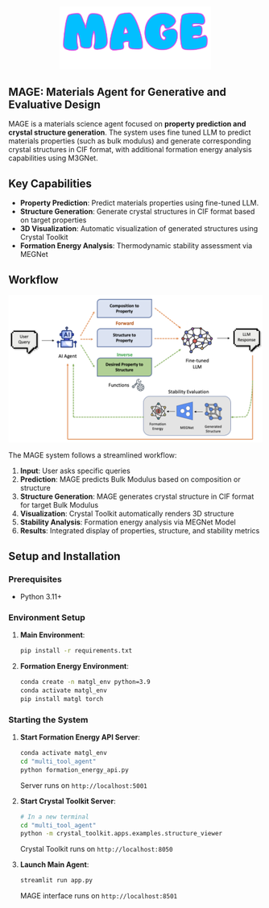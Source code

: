 <div align="center">
  <img src="multi_tool_agent/MAGE.png" alt="MAGE Logo" width="300"/>
</div>

## MAGE: Materials Agent for Generative and Evaluative Design

MAGE is a materials science agent focused on **property prediction and crystal structure generation**. The system uses fine tuned LLM to predict materials properties (such as bulk modulus) and generate corresponding crystal structures in CIF format, with additional formation energy analysis capabilities using M3GNet.

## Key Capabilities

- **Property Prediction**: Predict materials properties using fine-tuned LLM.
- **Structure Generation**: Generate crystal structures in CIF format based on target properties
- **3D Visualization**: Automatic visualization of generated structures using Crystal Toolkit
- **Formation Energy Analysis**: Thermodynamic stability assessment via MEGNet


## Workflow

<div align="center">
  <img src="multi_tool_agent/MAGE_Workflow.png" alt="MAGE Workflow" width="600"/>
</div>

The MAGE system follows a streamlined workflow:

1. **Input**: User asks specific queries
2. **Prediction**: MAGE predicts Bulk Modulus based on composition or structure
3. **Structure Generation**: MAGE generates crystal structure in CIF format for target Bulk Modulus
4. **Visualization**: Crystal Toolkit automatically renders 3D structure
5. **Stability Analysis**: Formation energy analysis via MEGNet Model
6. **Results**: Integrated display of properties, structure, and stability metrics

## Setup and Installation

### Prerequisites
- Python 3.11+

### Environment Setup

1. **Main Environment**:
   ```bash
   pip install -r requirements.txt
   ```

2. **Formation Energy Environment**:
   ```bash
   conda create -n matgl_env python=3.9
   conda activate matgl_env
   pip install matgl torch
   ```

### Starting the System

1. **Start Formation Energy API Server**:
   ```bash
   conda activate matgl_env
   cd "multi_tool_agent"
   python formation_energy_api.py
   ```
   Server runs on `http://localhost:5001`

2. **Start Crystal Toolkit Server**:
   ```bash
   # In a new terminal
   cd "multi_tool_agent"
   python -m crystal_toolkit.apps.examples.structure_viewer
   ```
   Crystal Toolkit runs on `http://localhost:8050`

3. **Launch Main Agent**:
   ```bash
   streamlit run app.py
   ```
   MAGE interface runs on `http://localhost:8501`


